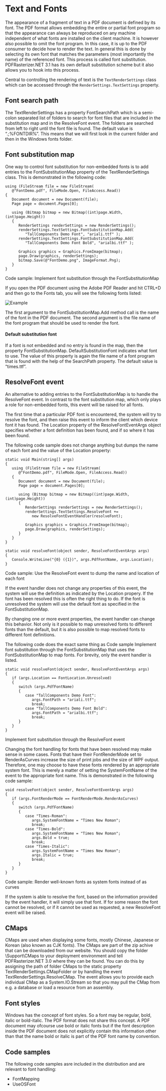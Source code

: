 # Text and Fonts

The appearance of a fragment of text in a PDF document is defined by its font. The PDF format allows embedding the entire or partial font program so that the appearance can always be reproduced on any machine independent of what fonts are installed on the client machine. It is however also possible to omit the font program. In this case, it is up to the PDF consumer to decide how to render the text. In general this is done by selecting its own font that matches the parameters (most importantly the name) of the referenced font. This process is called font substitution. PDFRasterizer.NET 3.1 has its own default substitution scheme but it also allows you to hook into this process.


Central to controlling the rendering of text is the `TextRenderSettings` class which can be accessed through the `RenderSettings.TextSettings` property.



## Font search path

The TextRenderSettings has a property FontSearchPath which is a semi-colon separated list of folders to search for font files that are included in the substitution map and in the ResolveFont event. The folders are searched from left to right until the font file is found. The default value is “.;%FONTDIR%”. This means that we will first look in the current folder and then in the Windows fonts folder.



## Font substitution map

One way to control font substitution for non-embedded fonts is to add entries to the FontSubstitutionMap property of the TextRenderSettings class. This is demonstrated in the following code:


```
using (FileStream file = new FileStream(
   @"FontDemo.pdf", FileMode.Open, FileAccess.Read))
{
   Document document = new Document(file);
   Page page = document.Pages[0];

   using (Bitmap bitmap = new Bitmap((int)page.Width, (int)page.Height))
   {
      RenderSettings renderSettings = new RenderSettings();
      renderSettings.TextSettings.FontSubstitutionMap.Add( 
         "TallComponents Demo Font", "ariali.ttf" );
      renderSettings.TextSettings.FontSubstitutionMap.Add( 
         "TallComponents Demo Font Bold", "arialbi.ttf" );

      Graphics graphics = Graphics.FromImage(bitmap);
      page.Draw(graphics, renderSettings);
      bitmap.Save(@"FontDemo.png", ImageFormat.Png);
   }
}
```

Code sample: Implement font substitution through the FontSubstitutionMap


If you open the PDF document using the Adobe PDF Reader and hit CTRL+D and then go to the Fonts tab, you will see the following fonts listed:

![Example](/guide/pdfrasterizer/media/Example.png)

The first argument to the FontSubstitutionMap.Add method call is the name of the font in the PDF document. The second argument is the file name of the font program that should be used to render the font.

#### Default substitution font

If a font is not embedded and no entry is found in the map, then the property FontSubstitutionMap. DefaultSubstitutionFont indicates what font to use. The value of this property is again the file name of a font program that is found with the help of the SearchPath property. The default value is “times.ttf”.



## ResolveFont event

An alternative to adding entries to the FontSubstitutionMap is to handle the ResolveFont event. In contrast to the font substitution map, which only plays a role for non-embedded fonts, this event will be raised for all fonts.


The first time that a particular PDF font is encountered, the system will try to resolve the font, and then raise this event to inform the client which device font it has found. The Location property of the ResolveFontEventArgs object specifies whether a font definition has been found, and if so where it has been found.


The following code sample does not change anything but dumps the name of each font and the value of the Location property:


```
static void Main(string[] args)
{
   using (FileStream file = new FileStream(
      @"FontDemo.pdf", FileMode.Open, FileAccess.Read))
   {
      Document document = new Document(file);
      Page page = document.Pages[0];

      using (Bitmap bitmap = new Bitmap((int)page.Width, (int)page.Height))
      {
         RenderSettings renderSettings = new RenderSettings();
         renderSettings.TextSettings.ResolveFont += 
            new ResolveFontEventHandler(resolveFont);

         Graphics graphics = Graphics.FromImage(bitmap);
         page.Draw(graphics, renderSettings);
      }
   }
}

static void resolveFont(object sender, ResolveFontEventArgs args)
{
   Console.WriteLine("{0} ({1})", args.PdfFontName, args.Location);
}
```

Code sample: Use the ResolveFont event to dump the name and location of each font


If the event handler does not change any properties of this event, the system will use the definition as indicated by the Location propery. If the font has been resolved this is often the right thing to do. If the font is unresolved the system will use the default font as specified in the FontSubstitutionMap.


By changing one or more event properties, the event handler can change this behavior. Not only is it possible to map unresolved fonts to different fonts than the default, but it is also possible to map resolved fonts to different font definitions.


The following code does the exact same thing as Code sample Implement font substitution through the FontSubstitutionMap that uses the FontSubstitutionMap to map fonts. For brevity, only the event handler is listed.


```
static void resolveFont(object sender, ResolveFontEventArgs args)
{
   if (args.Location == FontLocation.Unresolved)
   {
      switch (args.PdfFontName)
      {
         case "TallComponents Demo Font":
            args.FontPath = "ariali.ttf";
            break;
         case "TallComponents Demo Font Bold":
            args.FontPath = "arialbi.ttf";
            break;
      }
   }
}
```

Implement font substitution through the ResolveFont event


Changing the font handling for fonts that have been resolved may make sense in some cases. Fonts that have their FontRenderMode set to RenderAsCurves increase the size of print jobs and the size of WPF output. Therefore, one may choose to have these fonts rendered by an appropriate system font. This is merely a matter of setting the SystemFontName of the event to the appropriate font name. This is demonstrated in the following code sample:


```
void resolveFont(object sender, ResolveFontEventArgs args)
{
   if (args.FontRenderMode == FontRenderMode.RenderAsCurves)
   {
      switch (args.PdfFontName)
      {
         case "Times-Roman":
            args.SystemFontName = "Times New Roman";
            break;
         case "Times-Bold":
            args.SystemFontName = "Times New Roman";
            args.Bold = true;
            break;
         case "Times-Italic":
            args.SystemFontName = "Times New Roman";
            args.Italic = true;
            break;
      }
   }
}
```

Code sample: Render well-known fonts as system fonts instead of as curves


If the system is able to resolve the font, based on the information provided by the event handler, it will simply use that font. If for some reason the font cannot be resolved, or if it cannot be used as requested, a new ResolveFont event will be raised.



## CMaps

CMaps are used when displaying some fonts, mostly Chinese, Japanese or Korean (also known as CJK fonts). The CMaps are part of the zip achive that can be downloaded from our website. You should copy the folder \Support\CMaps to your deployment environment and tell PDFRasterizer.NET 3.0 where they can be found. You can do this by assigning the path of folder CMaps to the static property TextRenderSettings.CMapFolder or by handling the event TextRenderSettings.ResolveCMap. The event allows you to provide each individual CMap as a System.IO.Stream so that you may pull the CMap from e.g. a database or load a resource from an assembly.



## Font styles

Windows has the concept of font styles. So a font may be regular, bold, italic or bold-italic. The PDF format does not share this concept. A PDF document may ofcourse use bold or italic fonts but if the font description inside the PDF document does not explicitly contain this information other than that the name bold or italic is part of the PDF font name by convention.



## Code samples

The following code samples asre included in the distribution and are relevant to font handling:
&nbsp;<ul><li>
FontMapping</li><li>
UseOSFont</li></ul>&nbsp;

